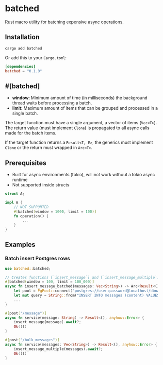 # batched
Rust macro utility for batching expensive async operations.

## Installation
```sh
cargo add batched 
```

Or add this to your `Cargo.toml`:
```toml
[dependencies]
batched = "0.1.0"
```

## #[batched]
- **window**: Minimum amount of time (in milliseconds) the background thread waits before processing a batch.
- **limit**: Maximum amount of items that can be grouped and processed in a single batch.

The target function must have a single argument, a vector of items (`Vec<T>`). The return value (must implement `Clone`) is propagated to all async calls made for the batch items. 

If the target function returns a `Result<T, E>`, the generics must implement `Clone` or the return must wrapped in `Arc<T>`.

## Prerequisites 
- Built for async environments (tokio), will not work without a tokio async runtime
- Not supported inside structs
```rust
struct A;

impl A {
    // NOT SUPPORTED
    #[batched(window = 1000, limit = 100)]
    fn operation() {
        ...
    }
}
```



## Examples

### Batch insert Postgres rows

```rust
use batched::batched;

// Creates functions [`insert_message`] and [`insert_message_multiple`]
#[batched(window = 100, limit = 100_000)]
async fn insert_message_batched(messages: Vec<String>) -> Arc<Result<(), anyhow::Error>> {
    let pool = PgPool::connect("postgres://user:password@localhost/dbname").await?;
    let mut query = String::from("INSERT INTO messages (content) VALUES ");
    ...
}

#[post("/message")]
async fn service(message: String) -> Result<(), anyhow::Error> {
    insert_message(message).await?;
    Ok(())
}

#[post("/bulk_messages")]
async fn service(messages: Vec<String>) -> Result<(), anyhow::Error> {
    insert_message_multiple(messages).await?;
    Ok(())
}
```


